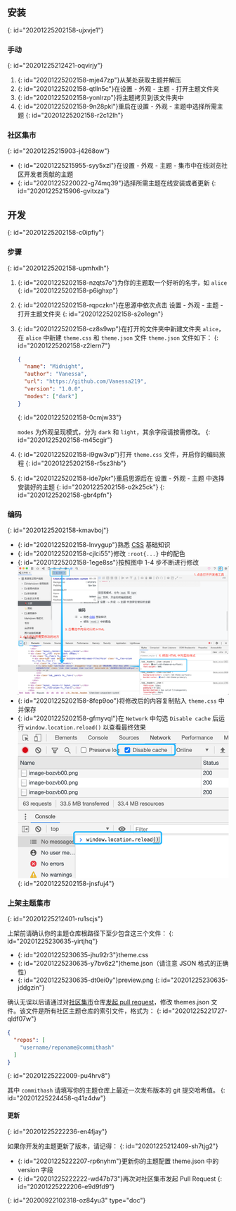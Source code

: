 ## 安装
{: id="20201225202158-ujxvje1"}

### 手动
{: id="20201225212421-oqvirjy"}

1. {: id="20201225202158-mje47zp"}从某处获取主题并解压
2. {: id="20201225202158-qtlln5c"}在设置 - 外观 - 主题 - 打开主题文件夹
3. {: id="20201225202158-yonlrzp"}将主题拷贝到该文件夹中
4. {: id="20201225202158-9n28pkl"}重启在设置 - 外观 - 主题中选择所需主题
{: id="20201225202158-r2c12lh"}

### 社区集市
{: id="20201225215903-j4268ow"}

* {: id="20201225215955-syy5xzl"}在设置 - 外观 - 主题 - 集市中在线浏览社区开发者贡献的主题
* {: id="20201225220022-g74mq39"}选择所需主题在线安装或者更新
{: id="20201225215906-gvitxza"}

## 开发
{: id="20201225202158-c0ipfiy"}

### 步骤
{: id="20201225202158-upmhxlh"}

1. {: id="20201225202158-nzqts7o"}为你的主题取一个好听的名字，如 `alice`
   {: id="20201225202158-p6ighxp"}
2. {: id="20201225202158-rqpczkn"}在思源中依次点击 设置 - 外观 - 主题 - 打开主题文件夹
   {: id="20201225202158-s2o1egn"}
3. {: id="20201225202158-cz8s9wp"}在打开的文件夹中新建文件夹 `alice`，在 `alice` 中新建 `theme.css` 和 `theme.json` 文件 `theme.json` 文件如下：
   {: id="20201225202158-z2lern7"}

   ```json
   {
     "name": "Midnight",
     "author": "Vanessa",
     "url": "https://github.com/Vanessa219",
     "version": "1.0.0",
     "modes": ["dark"]
   }
   ```
   {: id="20201225202158-0cmjw33"}

   `modes` 为外观呈现模式，分为 `dark` 和 `light`，其余字段请按需修改。
   {: id="20201225202158-m45cgir"}
4. {: id="20201225202158-i9gw3vp"}打开 `theme.css` 文件，开启你的编码旅程
   {: id="20201225202158-r5sz3hb"}
5. {: id="20201225202158-ide7pkr"}重启思源后在 设置 - 外观 - 主题 中选择安装好的主题
   {: id="20201225202158-o2k25ck"}
{: id="20201225202158-gbr4pfn"}

### 编码
{: id="20201225202158-kmavboj"}

* {: id="20201225202158-lnvygup"}熟悉 [CSS](https://developer.mozilla.org/zh-CN/docs/Web/CSS) 基础知识
* {: id="20201225202158-cjlci55"}修改 `:root{...}` 中的配色
* {: id="20201225202158-1ege8ss"}按照图中 1-4 步不断进行修改![image.png](assets/image-bozvb00.png)
* {: id="20201225202158-8fep9oo"}将修改后的内容复制贴入 `theme.css` 中并保存
* {: id="20201225202158-gfmyvql"}在 `Network` 中勾选 `Disable cache` 后运行 `window.location.reload()` 以查看最终效果![image.png](assets/image-9b9y2ky.png)
{: id="20201225202158-jnsfuj4"}

### 上架主题集市
{: id="20201225212401-ru1scjs"}

上架前请确认你的主题仓库根路径下至少包含这三个文件：
{: id="20201225230635-yirtjhq"}

* {: id="20201225230635-jhu92r3"}theme.css
* {: id="20201225230635-y7bv6z2"}theme.json（请注意 JSON 格式的正确性）
* {: id="20201225230635-dt0ei0y"}preview.png
{: id="20201225230635-jddgzin"}

确认无误以后请通过对[社区集市](https://github.com/siyuan-note/bazaar)仓库[发起 pull request](https://docs.github.com/cn/free-pro-team@latest/github/collaborating-with-issues-and-pull-requests/creating-a-pull-request)，修改 themes.json 文件。该文件是所有社区主题仓库的索引文件，格式为：
{: id="20201225221727-qldf07w"}

```json
{
  "repos": [
    "username/reponame@commithash"
  ]
}
```
{: id="20201225222009-pu4hrv8"}

其中 `commithash` 请填写你的主题仓库上最近一次发布版本的 git 提交哈希值。
{: id="20201225224458-q41z4dw"}

#### 更新
{: id="20201225222236-en4fjay"}

如果你开发的主题更新了版本，请记得：
{: id="20201225212409-sh7tjg2"}

* {: id="20201225222207-rp6nyhm"}更新你的主题配置 theme.json 中的 version 字段
* {: id="20201225222222-wd47b73"}再次对社区集市发起 Pull Request
{: id="20201225222206-e9d9fd9"}


{: id="20200922102318-oz84yu3" type="doc"}
